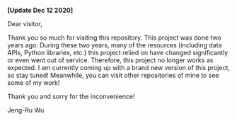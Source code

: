 **[Update Dec 12 2020]**

Dear visitor,

Thank you so much for visiting this repository. This project was done two years ago. During these two years, many of the resources (including data APIs, Python libraries, etc.) this project relied on have changed significantly or even went out of service. Therefore, this project no longer works as expected. I am currently coming up with a brand new version of this project, so stay tuned! Meanwhile, you can visit other repositories of mine to see some of my work!

Thank you and sorry for the inconvenience!

Jeng-Ru Wu
